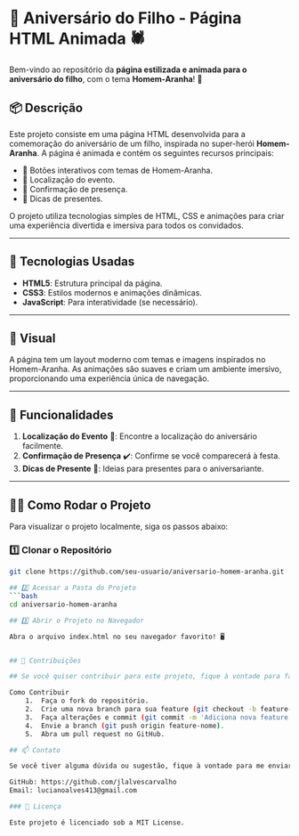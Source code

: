 # 🎉 Aniversário do Filho - Página HTML Animada 🕷️

Bem-vindo ao repositório da **página estilizada e animada para o aniversário do filho**, com o tema **Homem-Aranha**! 🎈

## 📦 Descrição

Este projeto consiste em uma página HTML desenvolvida para a comemoração do aniversário de um filho, inspirada no super-herói **Homem-Aranha**. A página é animada e contém os seguintes recursos principais:
- 🎯 Botões interativos com temas de Homem-Aranha.
- 🚗 Localização do evento.
- 📅 Confirmação de presença.
- 🎁 Dicas de presentes.

O projeto utiliza tecnologias simples de HTML, CSS e animações para criar uma experiência divertida e imersiva para todos os convidados.

---

## 🚀 Tecnologias Usadas

- **HTML5**: Estrutura principal da página.
- **CSS3**: Estilos modernos e animações dinâmicas.
- **JavaScript**: Para interatividade (se necessário).

---

## 🎨 Visual

A página tem um layout moderno com temas e imagens inspirados no Homem-Aranha. As animações são suaves e criam um ambiente imersivo, proporcionando uma experiência única de navegação.

---

## 🧩 Funcionalidades

1. **Localização do Evento** 📍: Encontre a localização do aniversário facilmente.
2. **Confirmação de Presença** ✔️: Confirme se você comparecerá à festa.
3. **Dicas de Presente** 🎁: Ideias para presentes para o aniversariante.

---

## 👨‍💻 Como Rodar o Projeto

Para visualizar o projeto localmente, siga os passos abaixo:

### 1️⃣ Clonar o Repositório

```bash
git clone https://github.com/seu-usuario/aniversario-homem-aranha.git

## 2️⃣ Acessar a Pasta do Projeto
```bash
cd aniversario-homem-aranha

## 3️⃣ Abrir o Projeto no Navegador

Abra o arquivo index.html no seu navegador favorito! 🖥️


## 🔄 Contribuições

## Se você quiser contribuir para este projeto, fique à vontade para fazer um fork e enviar pull requests! 🚀

Como Contribuir
	1.	Faça o fork do repositório.
	2.	Crie uma nova branch para sua feature (git checkout -b feature-nome).
	3.	Faça alterações e commit (git commit -m 'Adiciona nova feature').
	4.	Envie a branch (git push origin feature-nome).
	5.	Abra um pull request no GitHub.

## 📫 Contato

Se você tiver alguma dúvida ou sugestão, fique à vontade para me enviar uma mensagem!

GitHub: https://github.com/jlalvescarvalho
Email: lucianoalves413@gmail.com

### 📜 Licença

Este projeto é licenciado sob a MIT License.